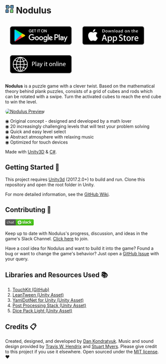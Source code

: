 # [![Nodulus Logo](docs/Logo/nodulus-logo-28.png)](https://github.com/Hyperparticle/nodulus "Nodulus") Nodulus

[<img alt='Get it on Google Play' src='docs/badges/google-play-badge.png' width="200px"  style="padding:15px"/>](https://play.google.com/store/apps/details?id=com.hyperparticle.nodulus&pcampaignid=MKT-Other-global-all-co-prtnr-py-PartBadge-Mar2515-1 "Get it on Google Play")
[<img alt='Download on the App Store' src='docs/badges/Download_on_the_App_Store_Badge_US-UK_135x40.svg' width="200px" style="padding:15px"/>](https://itunes.apple.com/us/app/nodulus/id1294238868?ls=1&mt=8 "Download on the App Store")
[<img alt='Play it online' src='docs/badges/play-online-badge.png' width="200px" style="padding:15px"/>](https://hyperparticle.com/nodulus "Play it online")

<b>Nodulus</b> is a puzzle game with a clever twist. Based on the mathematical theory behind plank puzzles, consists of a grid of cubes and rods which can be rotated with a swipe. Turn the activated cubes to reach the end cube to win the level.

[<img alt='Nodulus Preview' src='docs/gif/nodulus-gameplay-1.gif' style="border-radius: 10px;"/>](https://youtu.be/79beEikWn0o "Nodulus Preview")

◉ Original concept - designed and developed by a math lover
<br>
◉ 20 increasingly challenging levels that will test your problem solving
<br>
◉ Quick and easy level select
<br>
◉ Abstract atmosphere with relaxing music
<br>
◉ Optimized for touch devices

Made with [Unity3D](https://unity3d.com/ "Unity3D home") & [C#](https://docs.microsoft.com/en-us/dotnet/csharp/getting-started/introduction-to-the-csharp-language-and-the-net-framework "C# Getting Started").

## Getting Started :traffic_light:

This project requires [Unity3d](http://unity3d.com/) (2017.2.0+) to build and run. Clone this repository and open the root folder in Unity.

For more detailed information, see the [GitHub Wiki](https://github.com/Hyperparticle/nodulus/wiki).

## Contributing :mega:

[![](docs/badges/chat-badge.png)](http://nodulus.slack.hyperparticle.com/)

Keep up to date with Nodulus's progress, discussion, and ideas in the game's Slack Channel. [Click here](http://nodulus.slack.hyperparticle.com/ "Nodulus Slack") to join.

Have a cool idea for Nodulus and want to build it into the game? Found a bug or want to change the game's behavior? Just open a [GitHub Issue](https://github.com/Hyperparticle/nodulus/issues) with your query.

## Libraries and Resources Used :books:

1. [TouchKit (GitHub)](https://github.com/prime31/TouchKit)
2. [LeanTween (Unity Asset)](https://assetstore.unity.com/packages/tools/animation/leantween-3595)
3. [YamlDotNet for Unity (Unity Asset)](https://assetstore.unity.com/packages/tools/integration/yamldotnet-for-unity-36292)
4. [Post Processing Stack (Unity Asset)](https://assetstore.unity.com/packages/essentials/post-processing-stack-83912)
5. [Dice Pack Light (Unity Asset)](https://assetstore.unity.com/packages/templates/packs/dice-pack-light-165)

## Credits :clipboard:

Created, designed, and developed by [Dan Kondratyuk](https://hyperparticle.com/about/). Music and sound design provided by [Travis W. Hendrix](http://traviswhendrix.com/) and [Stuart Myers](https://stuartmyers.com/). Please give credit to this project if you use it elsewhere. Open sourced under the [MIT license](LICENSE.md). :heart:
